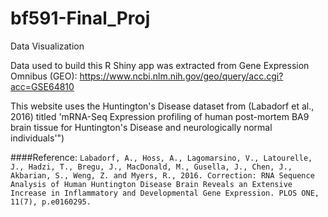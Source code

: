 # bf591-Final_Proj

Data Visualization

Data used to build this R Shiny app was extracted from Gene Expression Omnibus (GEO): https://www.ncbi.nlm.nih.gov/geo/query/acc.cgi?acc=GSE64810

This website uses the Huntington's Disease dataset from (Labadorf et al., 2016) titled 'mRNA-Seq Expression profiling of human post-mortem BA9 brain tissue for Huntington's Disease and neurologically normal individuals'")

####Reference: `Labadorf, A., Hoss, A., Lagomarsino, V., Latourelle, J., Hadzi, T., Bregu, J., MacDonald, M., Gusella, J., Chen, J., Akbarian, S., Weng, Z. and Myers, R., 2016. Correction: RNA Sequence Analysis of Human Huntington Disease Brain Reveals an Extensive Increase in Inflammatory and Developmental Gene Expression. PLOS ONE, 11(7), p.e0160295.`
